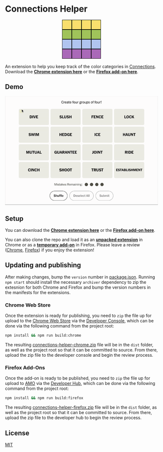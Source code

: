 # Connections Helper
<p align="center">
  <img src="./logo.png" alt="Connections Helper logo">
</p>

An extension to help you keep track of the color categories in [Connections](https://www.nytimes.com/games/connections). Download the **[Chrome extension here]()** or the **[Firefox add-on here]()**.

## Demo
<p align="center">
    <img src="./connections-demo.gif" alt="A GIF of the Connections extension being used to color code the different tiles">
</p>

## Setup
You can download the **[Chrome extension here](https://chromewebstore.google.com/detail/wordle-helper/bpfjeiapklolnoijiopkeemgjckpfipj)** or the **[Firefox add-on here](https://addons.mozilla.org/en-US/firefox/addon/connections-helper)**.

You can also clone the repo and load it as an **[unpacked extension](https://developer.chrome.com/docs/extensions/get-started/tutorial/hello-world#load-unpacked)** in Chrome or as a **[temporary add-on](https://extensionworkshop.com/documentation/develop/temporary-installation-in-firefox/)** in Firefox. Please leave a review ([Chrome](https://chromewebstore.google.com/detail/wordle-helper/bpfjeiapklolnoijiopkeemgjckpfipj/reviews), [Firefox](https://addons.mozilla.org/en-US/firefox/addon/connections-helper/reviews)) if you enjoy the extension!

## Updating and publishing
After making changes, bump the `version` number in [package.json](package.json). Running `npm start` should install the necessary `archiver` dependency to zip the extesnion for both Chrome and Firefox and bump the version numbers in the manifests for the extensions.

### Chrome Web Store
Once the extension is ready for publishing, you need to `zip` the file up for upload to the [Chrome Web Store](https://chromewebstore.google.com/) via the [Developer Console](https://chrome.google.com/webstore/devconsole/), which can be done via the following command from the project root:

```bash
npm install && npm run build:chrome
```

The resulting [connections-helper-chrome.zip](connections-helper-chrome.zip) file will be in the `dist` folder, as well as the project root so that it can be committed to source. From there, upload the zip file to the developer console and begin the review process.

### Firefox Add-Ons
Once the add-on is ready to be published, you need to `zip` the file up for upload to [AMO](https://addons.mozilla.org) via the [Developer Hub](), which can be done via the following command from the project root:

```bash
npm install && npm run build:firefox
```

The resulting [connections-helper-firefox.zip](connections-helper-firefox.zip) file will be in the `dist` folder, as well as the project root so that it can be committed to source. From there, upload the zip file to the developer hub to begin the review process.

## License

[MIT](./LICENSE)